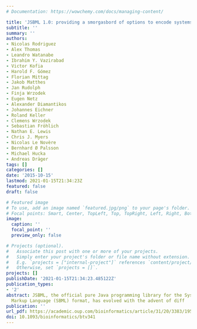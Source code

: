 ```yaml
---
# Documentation: https://wowchemy.com/docs/managing-content/

title: 'JSBML 1.0: providing a smorgasbord of options to encode systems biology models'
subtitle: ''
summary: ''
authors:
- Nicolas Rodriguez
- Alex Thomas
- Leandro Watanabe
- Ibrahim Y. Vazirabad
- Victor Kofia
- Harold F. Gómez
- Florian Mittag
- Jakob Matthes
- Jan Rudolph
- Finja Wrzodek
- Eugen Netz
- Alexander Diamantikos
- Johannes Eichner
- Roland Keller
- Clemens Wrzodek
- Sebastian Fröhlich
- Nathan E. Lewis
- Chris J. Myers
- Nicolas Le Novère
- Bernhard Ø Palsson
- Michael Hucka
- Andreas Dräger
tags: []
categories: []
date: '2015-10-15'
lastmod: 2021-01-15T21:34:23Z
featured: false
draft: false

# Featured image
# To use, add an image named `featured.jpg/png` to your page's folder.
# Focal points: Smart, Center, TopLeft, Top, TopRight, Left, Right, BottomLeft, Bottom, BottomRight.
image:
  caption: ''
  focal_point: ''
  preview_only: false

# Projects (optional).
#   Associate this post with one or more of your projects.
#   Simply enter your project's folder or file name without extension.
#   E.g. `projects = ["internal-project"]` references `content/project/deep-learning/index.md`.
#   Otherwise, set `projects = []`.
projects: []
publishDate: '2021-01-15T21:34:23.485122Z'
publication_types:
- '2'
abstract: JSBML, the official pure Java programming library for the Systems Biology
  Markup Language (SBML) format, has evolved with the advent of diff
publication: ''
url_pdf: https://academic.oup.com/bioinformatics/article/31/20/3383/195580
doi: 10.1093/bioinformatics/btv341
---
```


